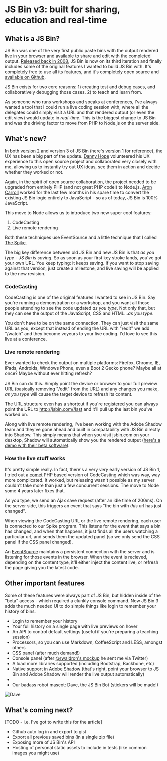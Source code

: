# JS Bin v3: built for sharing, education and real-time

## What is a JS Bin?

JS Bin was one of the very first public paste bins with the output rendered live in your browser and available to share and edit with the completed output. [Released back in 2008](http://remysharp.com/2008/10/06/js-bin-for-collaborative-javascript-debugging/), JS Bin is now on its third iteration and finally includes some of the original features I wanted to build JS Bin with.  It's completely free to use all its features, and it's completely open source and [available on Github](http://github.com/remy/jsbin).

JS Bin exists for two core reasons: 1) creating test and debug cases, and collaboratively debugging those cases. 2) to teach and learn from.

As someone who runs workshops and speaks at conferences, I've always wanted a tool that I could run a live coding session with, where all the delegates could simply visit a URL and that rendered output (or even the edit view) would update in *real-time*. This is the biggest change to JS Bin and was the driving factor to move from PHP to Node.js on the server side.

## What's new?

In both [version 2](http://2.jsbin.com) and version 3 of JS Bin (here's [version 1](http://1.jsbin.com) for reference), the UX has been a big part of the update. [Danny Hope](http://twitter.com/yandle) volunteered his UX experience to this open source project and collaborated very closely with me, allowing us to instantly try out UX ideas, see them in action and decide whether they worked or not.

Again, in the spirit of open source collaboration, the project needed to be upgraded from entirely PHP (and not great PHP code!) to Node.js. [Aron Carroll](http://twitter.com/ac94) worked for the last few months in his spare time to convert the existing JS Bin logic entirely to JavaScript - so as of today, JS Bin is 100% JavaScript.

This move to Node allows us to introduce two new super cool features:

1. CodeCasting
2. Live remote rendering

Both these techniques use EventSource and a little technique that I called [The Spike](http://github.com/jsbin/jsbin/blob/feature/node/public/js/spike.js).

The big key difference between old JS Bin and new JS Bin is that *as you type - JS Bin is saving*. So as soon as your first key stroke lands, you've got your own URL. You keep typing: it keeps saving. If you want to stop saving against that version, just create a milestone, and live saving will be applied to the new revision.

### CodeCasting

CodeCasting is one of the original features I wanted to see in JS Bin. Say you're running a demonstration or a workshop, and you want all those people attending to see the code updated *as you type*. Not only that, but they can see the output of the JavaScript, CSS and HTML...*as you type*.

You don't have to be on the same connection. They can just visit the same URL as you, except that instead of ending the URL with "/edit" we add "/watch" and they become voyeurs to your live coding. I'd love to see this live at a conference.

### Live remote rendering

Ever wanted to check the output on multiple platforms: Firefox, Chrome, IE, iPads, Androids, Windows Phone, even a Boot 2 Gecko phone? Maybe all at once? Maybe without ever hitting refresh?

JS Bin can do this. Simply point the device or browser to your full preview URL (basically removing "/edit" from the URL) and any changes you make, *as you type* will cause the target device to refresh its content.

The URL structure even has a shortcut if you're [registered](http://jsbin.com/#register) you can always point the URL to [http://jsbin.com/<username>/last](http://jsbin.com/rem/last) and it'll pull up the last bin you've worked on.

Along with live remote rendering, I've been working with the Adobe Shadow team and they've gone ahead and built in compatability with JS Bin directly into Shadow. This  simply means that when you visit jsbin.com on your desktop, Shadow will automatically show you the rendered output ([here's a demo with their beta software]()).

### How the live stuff works

It's pretty simple really. In fact, there's a very *very* early version of JS Bin 1, I tried out a [comet](http://en.wikipedia.org/wiki/Comet_(programming)) PHP based version of CodeCasting which was way, way more complicated. It worked, but releasing wasn't possible as my server couldn't take more than just a few concurrent sessions. The move to Node some 4 years later fixes that.

As you type, we send an Ajax save request (after an idle time of 200ms). On the server side, this triggers an event that says "the bin with *this* url has just changed".

When viewing the CodeCasting URL or the live remote rendering, each user is connected to our Spike program. This listens for the event that says a bin has changed, and when that happens, it just finds all the users watching a particular url, and sends them the updated panel (so we only send the CSS panel if the CSS panel changed).

An [EventSource](http://html5doctor.com/server-sent-events/) maintains a persistent connection with the server and is listening for those events in the browser. When the event is recieved, depending on the content type, it'll either inject the content live, or refresh the page giving you the latest code.



## Other important features

Some of these features were always part of JS Bin, but hidden inside of the "beta" access - which required a clunkly console command. Now JS Bin 3 adds the much needed UI to do simple things like login to remember your history of bins.

- Login to remember your history
- Your full history on a single page with live previews on hover
- An API to control default settings (useful if you're preparing a teaching session)
- Processors, so you can use Markdown, CoffeeScript and LESS, amongst others
- CSS panel (after much demand!)
- Console panel (after [@rwaldron's mockup](http://twitter.com/rwaldron/status/179568063660826624) he sent me via Twitter)
- A load more libraries supported (including Bootstrap, Backbone, etc)
- Native support in [Adobe Shadow](http://labs.adobe.com/technologies/shadow/) (that's right, point your browser to JS Bin and Adobe Shadow will render the live output automatically)
-
- Our badass robot mascot: Dave, the JS Bin Bot (stickers will be made!)

![Dave](http://3.jsbin.com/images/logo.png)

## What's coming next?

[TODO - i.e. I've got to write this for the article]

- Github auto log in and export to gist
- Export all previous saved bins (in a single zip file)
- Exposing more of JS Bin's API
- Hosting of personal static assets to include in tests (like common images you might use)














